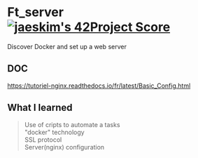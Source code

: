 # Ft_server [![jaeskim's 42Project Score](https://badge42.herokuapp.com/api/project/nmbabazi/ft_server)](https://github.com/JaeSeoKim/badge42)

Discover Docker and set up a web server

## DOC
https://tutoriel-nginx.readthedocs.io/fr/latest/Basic_Config.html 

## What I learned
>Use of cripts to automate a tasks \
"docker" technology \
SSL protocol \
Server(nginx) configuration
